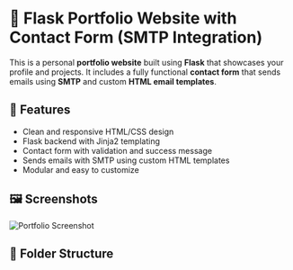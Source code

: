 # 💼 Flask Portfolio Website with Contact Form (SMTP Integration)

This is a personal **portfolio website** built using **Flask** that showcases your profile and projects. It includes a fully functional **contact form** that sends emails using **SMTP** and custom **HTML email templates**.

## 🚀 Features

- Clean and responsive HTML/CSS design
- Flask backend with Jinja2 templating
- Contact form with validation and success message
- Sends emails with SMTP using custom HTML templates
- Modular and easy to customize

## 🖼️ Screenshots

![Portfolio Screenshot](https://via.placeholder.com/800x400.png?text=Add+Your+Screenshot+Here)

## 📂 Folder Structure


